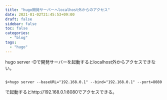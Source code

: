 ```yaml
---
title: "hugo開発サーバーへlocalhost外からのアクセス"
date: 2021-01-02T21:45:53+09:00
draft: false
sidebar: false
toc: false
categories:
  - "blog"
tags:
  - "hugo"
---
```


hugo server -Dで開発サーバーを起動するとlocalhost外からアクセスできない。

```

$>hugo server --baseURL="192.168.0.1" --bind="192.168.0.1" --port=8080

```
で起動するとhttp://192.168.0.1:8080でアクセスできる。


